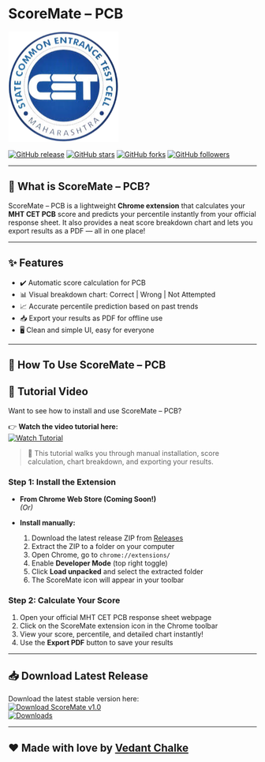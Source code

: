 # ScoreMate – PCB

![ScoreMate Logo](icon128.png)

[![GitHub release](https://img.shields.io/github/v/release/vedantchalke36/pcb-scoremate?style=flat-square)](https://github.com/vedantchalke36/pcb-scoremate/releases)
[![GitHub stars](https://img.shields.io/github/stars/vedantchalke36/pcb-scoremate?style=social)](https://github.com/vedantchalke36/pcb-scoremate/stargazers)
[![GitHub forks](https://img.shields.io/github/forks/vedantchalke36/pcb-scoremate?style=social)](https://github.com/vedantchalke36/pcb-scoremate/network)
[![GitHub followers](https://img.shields.io/github/followers/vedantchalke36?style=social)](https://github.com/vedantchalke36)

---

## 🚀 What is ScoreMate – PCB?

ScoreMate – PCB is a lightweight **Chrome extension** that calculates your **MHT CET PCB** score and predicts your percentile instantly from your official response sheet. It also provides a neat score breakdown chart and lets you export results as a PDF — all in one place!

---

## ✨ Features

- ✔️ Automatic score calculation for PCB  
- 📊 Visual breakdown chart: Correct | Wrong | Not Attempted  
- 📈 Accurate percentile prediction based on past trends  
- 📥 Export your results as PDF for offline use  
- 🖥️ Clean and simple UI, easy for everyone  

---

## 🎯 How To Use ScoreMate – PCB

## 🎥 Tutorial Video

Want to see how to install and use ScoreMate – PCB?

👉 **Watch the video tutorial here:**  
[![Watch Tutorial](https://img.youtube.com/vi/aYitsRNx4Y0/hqdefault.jpg)](https://youtu.be/aYitsRNx4Y0)

> 📌 This tutorial walks you through manual installation, score calculation, chart breakdown, and exporting your results.


### Step 1: Install the Extension

- **From Chrome Web Store (Coming Soon!)**  
  *(Or)*  
- **Install manually:**

  1. Download the latest release ZIP from [Releases](https://github.com/vedantchalke36/pcb-scoremate/releases)  
  2. Extract the ZIP to a folder on your computer  
  3. Open Chrome, go to `chrome://extensions/`  
  4. Enable **Developer Mode** (top right toggle)  
  5. Click **Load unpacked** and select the extracted folder  
  6. The ScoreMate icon will appear in your toolbar  

### Step 2: Calculate Your Score

1. Open your official MHT CET PCB response sheet webpage  
2. Click on the ScoreMate extension icon in the Chrome toolbar  
3. View your score, percentile, and detailed chart instantly!  
4. Use the **Export PDF** button to save your results  

---

## 📥 Download Latest Release

Download the latest stable version here:  
[![Download ScoreMate v1.0](https://img.shields.io/badge/Download-v1.0-brightgreen?style=flat-square)](https://github.com/vedantchalke36/pcb-scoremate/archive/refs/tags/v1.0.zip)  
[![Downloads](https://img.shields.io/github/downloads/vedantchalke36/pcb-scoremate/latest/total?style=flat-square)](https://github.com/vedantchalke36/pcb-scoremate/releases/latest)

---

## ❤️ Made with love by [Vedant Chalke](https://github.com/vedantchalke36)

